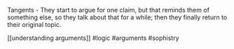 Tangents - They start to argue for one claim, but that reminds them of something else, so they talk about that for a while; then they finally return to their original topic.

[[understanding arguments]]
#logic #arguments #sophistry 